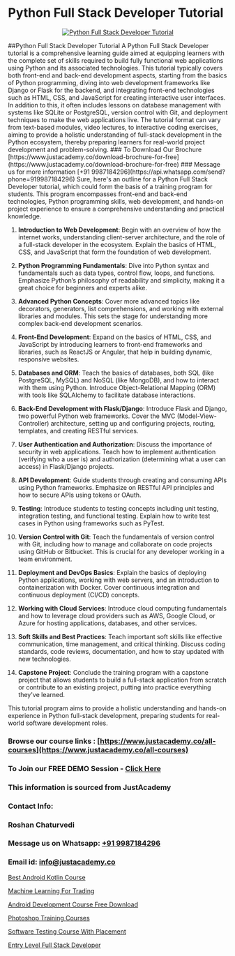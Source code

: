 # Python Full Stack Developer Tutorial

<p align="center">
  <a href="https://justacademy.co/program-detail/full-stack-web-development">
    <img src="https://justacademy.co/storage2/program_images/1704700371.webp" alt="Python Full Stack Developer Tutorial">
  </a>
</p>
##Python Full Stack Developer Tutorial
A Python Full Stack Developer tutorial is a comprehensive learning guide aimed at equipping learners with the complete set of skills required to build fully functional web applications using Python and its associated technologies. This tutorial typically covers both front-end and back-end development aspects, starting from the basics of Python programming, diving into web development frameworks like Django or Flask for the backend, and integrating front-end technologies such as HTML, CSS, and JavaScript for creating interactive user interfaces. In addition to this, it often includes lessons on database management with systems like SQLite or PostgreSQL, version control with Git, and deployment techniques to make the web applications live. The tutorial format can vary from text-based modules, video lectures, to interactive coding exercises, aiming to provide a holistic understanding of full-stack development in the Python ecosystem, thereby preparing learners for real-world project development and problem-solving.
### To Download Our Brochure [https://www.justacademy.co/download-brochure-for-free](https://www.justacademy.co/download-brochure-for-free)
### Message us for more information [+91 9987184296](https://api.whatsapp.com/send?phone=919987184296)
Sure, here's an outline for a Python Full Stack Developer tutorial, which could form the basis of a training program for students. This program encompasses front-end and back-end technologies, Python programming skills, web development, and hands-on project experience to ensure a comprehensive understanding and practical knowledge.

1) **Introduction to Web Development**: Begin with an overview of how the internet works, understanding client-server architecture, and the role of a full-stack developer in the ecosystem. Explain the basics of HTML, CSS, and JavaScript that form the foundation of web development.

2) **Python Programming Fundamentals**: Dive into Python syntax and fundamentals such as data types, control flow, loops, and functions. Emphasize Python’s philosophy of readability and simplicity, making it a great choice for beginners and experts alike.

3) **Advanced Python Concepts**: Cover more advanced topics like decorators, generators, list comprehensions, and working with external libraries and modules. This sets the stage for understanding more complex back-end development scenarios.

4) **Front-End Development**: Expand on the basics of HTML, CSS, and JavaScript by introducing learners to front-end frameworks and libraries, such as ReactJS or Angular, that help in building dynamic, responsive websites.

5) **Databases and ORM**: Teach the basics of databases, both SQL (like PostgreSQL, MySQL) and NoSQL (like MongoDB), and how to interact with them using Python. Introduce Object-Relational Mapping (ORM) with tools like SQLAlchemy to facilitate database interactions.

6) **Back-End Development with Flask/Django**: Introduce Flask and Django, two powerful Python web frameworks. Cover the MVC (Model-View-Controller) architecture, setting up and configuring projects, routing, templates, and creating RESTful services.

7) **User Authentication and Authorization**: Discuss the importance of security in web applications. Teach how to implement authentication (verifying who a user is) and authorization (determining what a user can access) in Flask/Django projects.

8) **API Development**: Guide students through creating and consuming APIs using Python frameworks. Emphasize on RESTful API principles and how to secure APIs using tokens or OAuth.

9) **Testing**: Introduce students to testing concepts including unit testing, integration testing, and functional testing. Explain how to write test cases in Python using frameworks such as PyTest.

10) **Version Control with Git**: Teach the fundamentals of version control with Git, including how to manage and collaborate on code projects using GitHub or Bitbucket. This is crucial for any developer working in a team environment.

11) **Deployment and DevOps Basics**: Explain the basics of deploying Python applications, working with web servers, and an introduction to containerization with Docker. Cover continuous integration and continuous deployment (CI/CD) concepts.

12) **Working with Cloud Services**: Introduce cloud computing fundamentals and how to leverage cloud providers such as AWS, Google Cloud, or Azure for hosting applications, databases, and other services.

13) **Soft Skills and Best Practices**: Teach important soft skills like effective communication, time management, and critical thinking. Discuss coding standards, code reviews, documentation, and how to stay updated with new technologies.

14) **Capstone Project**: Conclude the training program with a capstone project that allows students to build a full-stack application from scratch or contribute to an existing project, putting into practice everything they've learned.

This tutorial program aims to provide a holistic understanding and hands-on experience in Python full-stack development, preparing students for real-world software development roles.

### Browse our course links : [https://www.justacademy.co/all-courses](https://www.justacademy.co/all-courses) 
### To Join our FREE DEMO Session - [Click Here](https://www.justacademy.co/register-for-course-demo)


### This information is sourced from JustAcademy
### Contact Info:
### Roshan Chaturvedi
### Message us on Whatsapp: [+91 9987184296](https://api.whatsapp.com/send?phone=919987184296)
### Email id: [info@justacademy.co](mailto:info@justacademy.co)
                
[Best Android Kotlin Course](https://www.linkedin.com/pulse/best-android-kotlin-course-software-training-sunnyvale-ipppc/)

[Machine Learning For Trading](https://www.linkedin.com/pulse/machine-learning-trading-justacademy-portland-yml4f?trackingId=bV0HDSSVLydJWgB0xcj1Lw%3D%3D&lipi=urn%3Ali%3Apage%3Ad_flagship3_company_admin%3Bis%2Ftn4MqQ4e8qp62a5t3uQ%3D%3D)

[Android Development Course Free Download](https://medium.com/@AkashSingh2052/android-development-course-free-download-8d2d2df53c05)

[Photoshop Training Courses](https://medium.com/@kumarishimmi99/photoshop-training-courses-ee15645c7558)

[Software Testing Course With Placement](https://justacademyin.github.io/justacademy/software-testing-course-with-placement)

[Entry Level Full Stack Developer](https://justacademyin.github.io/Articles/Entry-Level-Full-Stack-Developer)

